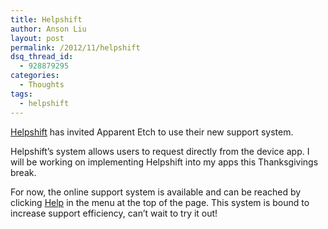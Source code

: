 ```yaml
---
title: Helpshift
author: Anson Liu
layout: post
permalink: /2012/11/helpshift
dsq_thread_id:
  - 928879295
categories:
  - Thoughts
tags:
  - helpshift
---
```

<a href="https://apparentetch.helpshift.com/" target="_blank">Helpshift</a> has invited Apparent Etch to use their new support system.

Helpshift&#8217;s system allows users to request directly from the device app. I will be working on implementing Helpshift into my apps this Thanksgivings break.

For now, the online support system is available and can be reached by clicking <a href="https://apparentetch.helpshift.com/" target="_blank">Help</a> in the menu at the top of the page. This system is bound to increase support efficiency, can&#8217;t wait to try it out!
